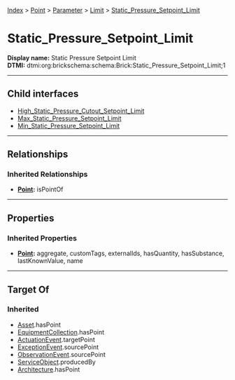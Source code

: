 [Index](../../../../Index.md) > [Point](../../../Point.md) > [Parameter](../../Parameter.md) > [Limit](../Limit.md) > [Static_Pressure_Setpoint_Limit](#)
# Static_Pressure_Setpoint_Limit

**Display name:** Static Pressure Setpoint Limit<br />
**DTMI:** dtmi:org:brickschema:schema:Brick:Static_Pressure_Setpoint_Limit;1

---

## Child interfaces
* [High_Static_Pressure_Cutout_Setpoint_Limit](High_Static_Pressure_Cutout_Setpoint_Limit.md)
* [Max_Static_Pressure_Setpoint_Limit](Max_Static_Pressure_Setpoint_Limit/Max_Static_Pressure_Setpoint_Limit.md)
* [Min_Static_Pressure_Setpoint_Limit](Min_Static_Pressure_Setpoint_Limit/Min_Static_Pressure_Setpoint_Limit.md)

---

## Relationships

### Inherited Relationships
* **[Point](../../../Point.md):** isPointOf

---

## Properties

### Inherited Properties
* **[Point](../../../Point.md):** aggregate, customTags, externalIds, hasQuantity, hasSubstance, lastKnownValue, name

---

## Target Of
### Inherited
* [Asset](../../../../Asset/Asset.md).hasPoint
* [EquipmentCollection](../../../../Collection/AssetCollection/EquipmentCollection/EquipmentCollection.md).hasPoint
* [ActuationEvent](../../../../Event/PointEvent/ActuationEvent.md).targetPoint
* [ExceptionEvent](../../../../Event/PointEvent/ExceptionEvent.md).sourcePoint
* [ObservationEvent](../../../../Event/PointEvent/ObservationEvent.md).sourcePoint
* [ServiceObject](../../../../Information/ServiceObject/ServiceObject.md).producedBy
* [Architecture](../../../../Space/Architecture/Architecture.md).hasPoint
